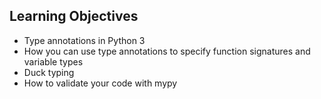 ## Learning Objectives

- Type annotations in Python 3
- How you can use type annotations to specify function signatures and variable types
- Duck typing
- How to validate your code with mypy
